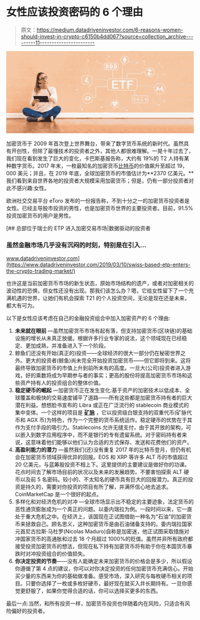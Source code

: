 # 女性应该投资密码的 6 个理由

> 原文：<https://medium.datadriveninvestor.com/6-reasons-women-should-invest-in-crypto-c6150b4dd067?source=collection_archive---------11----------------------->

![](img/c391d9586df4c939f7ba09ebdea6c5f0.png)

加密货币于 2009 年首次登上世界舞台，带来了数字货币系统的新时代。虽然具有开创性，但除了最懂技术的投资者之外，其他人都很难理解。一晃十年过去了，我们现在看到发生了巨大的变化，卡巴斯基报告称，大约有 19%的 T2 人持有某种数字货币。2017 年末，一枚最知名的加密货币[比特币](https://bitcoin.org/en/)的价值飙升至超过 19，000 美元；并且，在 2019 年底，全球加密货币的市值估计为**2370 亿美元。**我们看到来自世界各地的投资者大规模采用加密货币；但是，仍有一部分投资者对此不感兴趣:女性。

欧洲社交交易平台 eToro 发布的一份报告称，不到十分之一的加密货币投资者是女性。已经主导股市投资的男性，也是加密货币世界的主要投资者。目前，91.5%投资加密货币的用户是男性。

[](https://www.datadriveninvestor.com/2019/03/10/swiss-based-etp-enters-the-crypto-trading-market/) [## 总部位于瑞士的 ETP 进入加密交易市场|数据驱动的投资者

### 虽然金融市场几乎没有沉闷的时刻，特别是在引入…

www.datadriveninvestor.com](https://www.datadriveninvestor.com/2019/03/10/swiss-based-etp-enters-the-crypto-trading-market/) 

也许这是当前加密货币市场的新生状态，原始市场结构的遗产，或者对加密相关的波动性的恐惧，但女性还没有出现。那我们该怎么办？嗯，它给女性留下了一个充满机遇的世界，让她们有机会探索 T21 的个人投资空间，无论是现在还是未来，都大有可为。

以下是女性应该考虑在自己的金融投资组合中加入加密资产的 6 个理由:

1.  **未来就在眼前** —虽然加密货币市场有起有落，但支持加密货币(区块链)的基础设施的增长从未真正放缓。根据许多行业专家的说法，这个领域现在已经稳定、更加成熟，并准备进入下一个阶段。
2.  鲸鱼们还没有开始(真正的)投资——全球经济的很大一部分仍在秘密世界之外。更大的投资者(鲸鱼)尚未完全开始投资加密货币——但它即将到来。这将最终导致加密货币的市值上升到前所未有的高度。一旦大(公司)投资者进入游戏，好的乘数将成为早期参与者的事实；更高的股份将提高加密货币市场和这些资产持有人的投资组合的整体价值。
3.  **稳定硬币的崛起** —加密货币正在发生变化:基于资产的加密技术以低成本、全球覆盖和极快的交易速度铺平了道路——所有这些都是加密货币持有者的巨大潜在利益。想想脸书宣布的 Libra 或正在广泛流行的 stablecoin 商业模式的集中变体。一个这样的项目是 [**矿脉**](https://lode.one) ，它以投资级白银支持的双重代币(矿脉代币和 AGX 币)为特色，作为一个完整的货币系统运作。稳定硬币的优势在于其作为支付手段的吸引力。Stablecoins 允许无缝支付，由于其开放的架构，可以嵌入到数字应用程序中，而不是银行的专有遗留系统。对于密码持有者来说，这意味着他们能够以他们认为合适的方式保存、发送和花费他们的资产。
4.  **高盈利能力的潜力** —虽然我们(还)没有重复 2017 年的比特币登月，但仍有机会在加密货币领域获得优异的回报。EOS 和 XRP 等许多 ALT 币的市值超过 20 亿美元，与蓝筹股投资不相上下。这里提供的主要建议是做好你的功课。花点时间去了解市场目前的状况以及未来的发展趋势。不要害怕探索 ALT 硬币以及前 5 名密码。较小的、不太知名的硬币具有巨大的回报潜力。真正的投资是持久的，需要对你投资的项目有所了解，并满怀信心地去追求。CoinMarketCap 是一个很好的起点。
5.  多样化和对经济危机的对冲 —全球市场显示出不稳定的主要迹象，法定货币的恶性通货膨胀成为一个真正的问题。以委内瑞拉为例。一段时间以来，它一直处于重大危机之中。在经济上，该国现在正试图借助一种名为“石油”的加密货币来拯救自己。顾名思义，这种加密货币是由石油储备支持的。委内瑞拉国家元首尼古拉斯·马杜罗(Nicolas Maduro)自称是加密迷，他正试图采取措施对冲国家货币的高通胀和过去 18 个月超过 1000%的贬值。虽然并非所有政府都接受投资加密货币的想法，但现在私下持有加密货币将有助于你在本国货币暴跌时对冲投资组合的价值损失。
6.  **你决定投资的节奏**——没有人能确定未来加密货币的价格会是多少，所以假设你遵循了第 4 点的建议，你可以对你决定投资的任何加密货币充满信心。开始买少量的东西来为你的基础做准备。感受市场，深入研究与每枚硬币相关的项目。只要你选择了一枚或多枚好硬币，最好现在就买入并长期持有。一旦你感觉更舒服了，如果你觉得合适的话，你可以选择买更多的东西。

最后一点:当然，和所有投资一样，加密货币投资也伴随着内在风险，只适合有风险偏好的投资者。